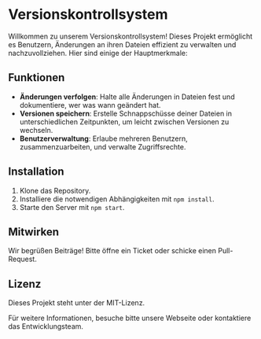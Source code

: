 # Versionskontrollsystem

Willkommen zu unserem Versionskontrollsystem! Dieses Projekt ermöglicht es Benutzern, Änderungen an ihren Dateien effizient zu verwalten und nachzuvollziehen. Hier sind einige der Hauptmerkmale:

## Funktionen
- **Änderungen verfolgen**: Halte alle Änderungen in Dateien fest und dokumentiere, wer was wann geändert hat.
- **Versionen speichern**: Erstelle Schnappschüsse deiner Dateien in unterschiedlichen Zeitpunkten, um leicht zwischen Versionen zu wechseln.
- **Benutzerverwaltung**: Erlaube mehreren Benutzern, zusammenzuarbeiten, und verwalte Zugriffsrechte.

## Installation
1. Klone das Repository.
2. Installiere die notwendigen Abhängigkeiten mit `npm install`.
3. Starte den Server mit `npm start`.

## Mitwirken
Wir begrüßen Beiträge! Bitte öffne ein Ticket oder schicke einen Pull-Request.

## Lizenz
Dieses Projekt steht unter der MIT-Lizenz.

Für weitere Informationen, besuche bitte unsere Webseite oder kontaktiere das Entwicklungsteam.